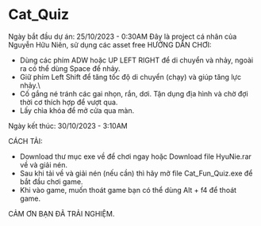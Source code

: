 # Cat_Quiz
Ngày bắt đầu dự án: 25/10/2023 - 0:30AM
Đây là project cá nhân của Nguyễn Hữu Niên, sử dụng các asset free
HƯỚNG DẪN CHƠI:
- Dùng các phím ADW hoặc UP LEFT RIGHT để di chuyển và nhảy, ngoài ra có thể dùng Space để nhảy.
- Giữ phím Left Shift để tăng tốc độ di chuyển (chạy) và giúp tăng lực nhảy.\
- Cố gắng né tránh các gai nhọn, rắn, dơi. Tận dụng địa hình và chờ đợi thời cơ thích hợp để vượt qua.
- Lấy chìa khóa để mở cửa qua màn.
  
Ngày kết thúc: 30/10/2023 - 3:10AM

CÁCH TẢI:
- Download thư mục exe về để chơi ngay hoặc Download file HyuNie.rar về và giải nén.
- Sau khi tải về và giải nén (nếu cần) thì hãy mở file Cat_Fun_Quiz.exe để bắt đầu chơi game.
- Khi vào game, muốn thoát game bạn có thể dùng Alt + f4 để thoát game.

CẢM ƠN BẠN ĐÃ TRẢI NGHIỆM.
